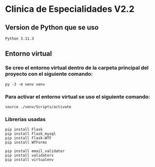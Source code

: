 # Clinica de Especialidades V2.2
## Version de Python que se uso
    Python 3.11.3


## Entorno virtual
### Se creo el entorno virtual dentro de la carpeta principal del proyecto con el siguiente comando:
    py -3 -m venv venv
### Para activar el entorno virtual se uso el siguiente comando:
    source ./venv/Scripts/activate


### Librerias usadas
    pip install Flask
    pip install Flask_mysql
    pip install Flask-WTF 
    pip install WTForms

    pip install email_validator
    pip install validators
    pip install virtualenv

    
